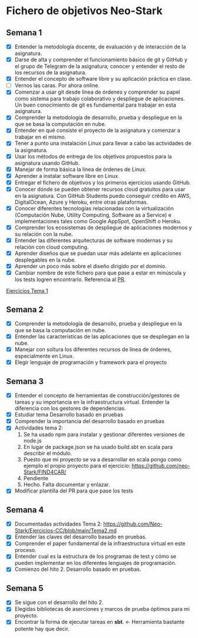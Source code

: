 # Fichero de objetivos Neo-Stark

## Semana 1
- [x] Entender la metodología docente, de evaluación y de interacción de la asignatura.
- [x] Darse de alta y comprender el funcionamiento básico de git y GitHub y el grupo de Telegram de la asignatura; conocer y entender el resto de los recursos de la asignatura.
- [x] Entender el concepto de software libre y su aplicación práctica en clase.
- [ ] Vernos las caras. Por ahora online.
- [x] Comenzar a usar git desde línea de órdenes y comprender su papel como sistema para trabajo colaborativo y despliegue de aplicaciones. Un buen conocimiento de git es fundamental para trabajar en esta asignatura.
- [x] Comprender la metodología de desarrollo, prueba y despliegue en la que se basa la computación en nube.
- [x] Entender en qué consiste el proyecto de la asignatura y comenzar a trabajar en el mismo.
- [x] Tener a punto una instalación Linux para llevar a cabo las actividades de la asignatura.
- [x] Usar los métodos de entrega de los objetivos propuestos para la asignatura usando GitHub.
- [x] Manejar de forma básica la línea de órdenes de Linux.
- [x] Aprender a instalar software libre en Linux.
- [x] Entregar el fichero de objetivos y los primeros ejercicios usando GitHub.
- [x] Conocer dónde se pueden obtener recursos cloud gratuitos para usar en la asignatura. Con GitHub Students puedo conseguir crédito en AWS, DigitalOcean, Azure y Heroku, entre otras plataformas.
- [x] Conocer diferentes tecnologías relacionadas con la virtualización (Computación Nube, Utility Computing, Software as a Service) e implementaciones tales como Google AppSpot, OpenShift o Heroku.
- [x] Comprender los ecosistemas de despliegue de aplicaciones modernos y su relación con la nube.
- [x] Entender las diferentes arquitecturas de software modernas y su relación con cloud computing.
- [x] Aprender diseños que se puedan usar más adelante en aplicaciones desplegables en la nube.
- [x] Aprender un poco más sobre el diseño dirigido por el dominio.
- [x] Cambiar nombre de este fichero para que pase a estar en minúscula y los tests logren encontrarlo. Referencia al [PR](https://github.com/JJ/CC-20-21/pull/89).

[Ejercicios Tema 1](https://github.com/Neo-Stark/Ejercicios-CC/blob/main/Tema1.md)

## Semana 2
- [x] Comprender la metodología de desarrollo, prueba y despliegue en la que se basa la computación en nube.
- [x] Entender las características de las aplicaciones que se despliegan en la nube.
- [x] Manejar con soltura los diferentes recursos de línea de órdenes, especialmente en Linux.
- [x] Elegir lenguaje de programación y framework para el proyecto

## Semana 3
- [x] Entender el concepto de herramientas de construcción/gestores de tareas y su importancia en la infraestructura virtual. Entender la diferencia con los gestores de dependencias.
- [x] Estudiar tema Desarrollo basado en pruebas
- [x] Comprender la importancia del desarrollo basado en pruebas
- [x] Actividades tema 2:
    1. Se ha usado npm para instalar y gestionar diferentes versiones de node.js
    2. En lugar de package.json se ha usado build.sbt en scala para describir el módulo.
    3. Puesto que mi proyecto se va a desarrollar en scala pongo como ejemplo el propio proyecto para el ejercicio: https://github.com/neo-Stark/FIND4CAR/
    4. Pendiente
    5. Hecho. Falta documentar y enlazar. 
- [x] Modificar plantilla del PR para que pase los tests

## Semana 4

- [x] Documentadas actividades Tema 2: https://github.com/Neo-Stark/Ejercicios-CC/blob/main/Tema2.md
- [x] Entender las claves del desarrollo basado en pruebas.
- [x] Comprender el paper fundamental de la infraestructura virtual en este proceso.
- [x] Entender cual es la estructura de los programas de test y cómo se pueden implementar en los diferentes lenguajes de programación.
- [x] Comienzo del hito 2. Desarrollo basado en pruebas.

## Semana 5

- [x] Se sigue con el desarrollo del hito 2.
- [x] Elegidas bibliotecas de aserciones y marcos de prueba óptimos para mi proyecto.
- [x] Encontrar la forma de ejecutar tareas en **sbt**. <- Herramienta bastante potente hay que decir.